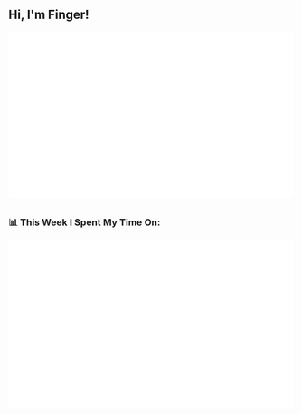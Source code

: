 <h2> Hi, I'm Finger!</h2>

<img align="right" src="https://raw.githubusercontent.com/spianmo/github-stats/master/generated/overview.svg#gh-light-mode-only">

<!-- <img align="right" height="160em" src="https://github-readme-stats-eight-theta.vercel.app/api/top-langs/?username=spianmo&layout=compact&langs_count=8&theme=algolia"/>	 -->
	
```go
package main

type Me struct {
	Name   string
	Job    string
	Code   string
	Skills string
}

func main() {
	me := &Me{
		Name:   "Finger",
		Job:    "Client-side Engineer",
		Code:   "Java and C++ and Others",
		Skills: "Android Security NLP ^o^",
	}
	_ = me
}
```


<h3>📊 This Week I Spent My Time On:</h3>
<img align='right' src="https://raw.githubusercontent.com/spianmo/github-stats/master/generated/languages.svg#gh-light-mode-only">

<!--START_SECTION:waka-->

```text
Kotlin                 9 hrs 30 mins   ██████████▒░░░░░░░░░░░░░░   41.09 %
Java                   5 hrs 27 mins   ██████░░░░░░░░░░░░░░░░░░░   23.57 %
Groovy                 2 hrs 56 mins   ███▒░░░░░░░░░░░░░░░░░░░░░   12.72 %
Gradle                 1 hr 47 mins    ██░░░░░░░░░░░░░░░░░░░░░░░   07.77 %
XML                    1 hr 10 mins    █▒░░░░░░░░░░░░░░░░░░░░░░░   05.04 %
```

<!--END_SECTION:waka-->

